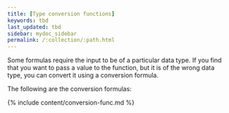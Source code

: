 ```yaml
---
title: [Type conversion functions]
keywords: tbd
last_updated: tbd
sidebar: mydoc_sidebar
permalink: /:collection/:path.html
---
```

Some formulas require the input to be of a particular data type. If you find
that you want to pass a value to the function, but it is of the wrong data type,
you can convert it using a conversion formula.

The following are the conversion formulas:

{% include content/conversion-func.md %}
